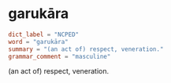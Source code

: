 # garukāra

``` toml
dict_label = "NCPED"
word = "garukāra"
summary = "(an act of) respect, veneration."
grammar_comment = "masculine"
```

(an act of) respect, veneration.

